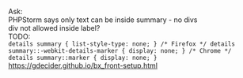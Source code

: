 Ask:  
PHPStorm says only text can be inside summary - no divs  
div not allowed inside label?  
TODO:  
`details summary { list-style-type: none; } /* Firefox */
details summary::-webkit-details-marker { display: none; } /* Chrome */
details summary::marker { display: none; }
`
https://gdecider.github.io/bx_front-setup.html
